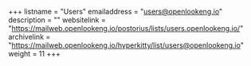 +++ 
listname = "Users" 
emailaddress = "users@openlookeng.io" 
description = "" 
websitelink = "https://mailweb.openlookeng.io/postorius/lists/users.openlookeng.io/" 
archivelink = "https://mailweb.openlookeng.io/hyperkitty/list/users@openlookeng.io" 
weight = 11 
+++
